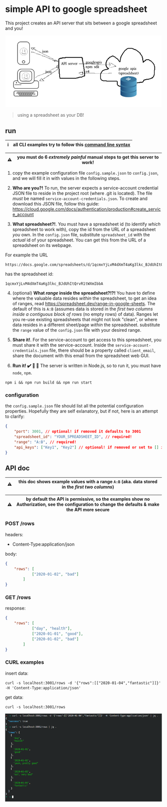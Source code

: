 # simple API to google spreadsheet

This project creates an API server that sits between a google spreadsheet and you!

![image](./README/architecture.png)

> using a spreadsheet as your DB!

## run

| :information_source: | all CLI examples try to follow this [command line syntax](https://docs.microsoft.com/en-us/windows-server/administration/windows-commands/command-line-syntax-key)  |
|-|-|

| :warning: | you must do 6 _extremely painful_ manual steps to get this server to work! |
|-|-|

1. copy the example configuration file `config.sample.json` to `config.json`, and we will fill it in with values in the following steps.

1. **Who are you?!** To run, the server expects a service-account credential JSON file to reside in the project root (where .git is located). The file _must_ be named `service-account-credentials.json`. To create and download this JSON file, follow this guide: https://cloud.google.com/docs/authentication/production#create_service_account

2. **What spreadsheet?!**. You must have a spreadsheet id (to identify _which_ spreadsheet to work with), copy the id from the URL of a spreadsheet _you_ own. In the `config.json` file, substitute `spreadsheet_id` with the _actual_ id of your spreadsheet. You can get this from the URL of a spreadsheet on its webpage.  

For example the URL

```
https://docs.google.com/spreadsheets/d/1qcmxYjLvM4dXmT4aKg3lkc_BJdUhItQrvR1tWXmIbbA/edit
```

has the spreadsheet id:
```
1qcmxYjLvM4dXmT4aKg3lkc_BJdUhItQrvR1tWXmIbbA
```

4. (optional) **What _range_ inside the spreadsheet?!?!** You have to define where the valuable data resides _within_ the spreadsheet, to get an idea of ranges, read https://spreadsheet.dev/range-in-google-sheets. The default of this is `A:B` (assumes data is stored in the _first two columns inside a contiguous block of rows_ (no empty rows) of data). Ranges let you re-use existing spreadsheets that might not look "clean", or where data resides in a different sheet/page _within_ the spreadsheet. substitute the `range` value of the `config.json` file with your desired range.

4. **Share it!**. For the service-account to get access to this spreadsheet, you must share it with the service-account. Inside the `service-account-credentials.json` file, there should be a property called `client_email`, share the document with this email from the spreadsheet web GUI.

4. **Run it! :heavy_check_mark: :100: :tada:** The server is written in Node.js, so to run it, you must have `node`, `npm`.

```shell
npm i && npm run build && npm run start
```

### configuration

the `config.sample.json` file should list all the potential configuration properties. Hopefully they are self exlanatory, but if not, here is an attempt to clarify:

```json
{
    "port": 3001, // optional! if removed it defaults to 3001
    "spreadsheet_id": "YOUR_SPREADSHEET_ID", // required!
    "range": "A:B", // required!
    "api_keys": ["Key1", "Key2"] // optional! if removed or set to [] it will disable authorization
}
```

## API doc

| :warning: | this doc shows example values with a range `A:B` (aka. data stored in the _first two columns_) |
|-|-|

| :warning: | by default the API is permissive, so the examples show no Authorization, see the configuration to change the defaults & make the API more secure |
|-|-|

### POST /rows
headers:

- Content-Type:application/json

body:
```json
{
    "rows": [
            ["2020-01-02", "bad"]
        ]
}
```

### GET /rows

response:
```json
{
    "rows": [
            ["day", "health"],
            ["2020-01-01", "good"],
            ["2020-01-02", "bad"]
        ]
}
```

### CURL examples 

insert data:
```shell
curl -s localhost:3001/rows -d '{"rows":[["2020-01-04","fantastic"]]}' -H 'Content-Type:application/json'
```

get data:
```shell
curl -s localhost:3001/rows
```

![working curl example](./README/working_curl_test.png)